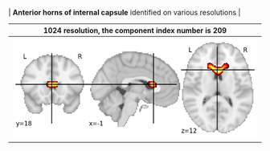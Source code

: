 


| **Anterior horns of internal capsule** identified on various resolutions |

| 1024 resolution, the component index number is 209|  
|:---:|  
| ![Component 1024](../1024/final/209.jpg "From component 1024: Anterior horns of internal capsule") |